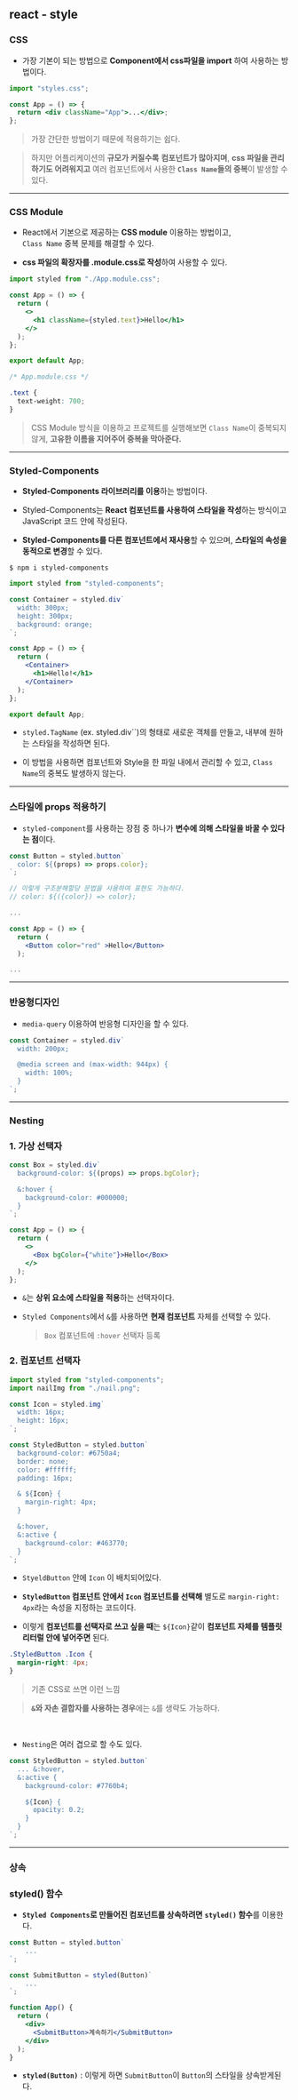 ## react - style

### CSS

- 가장 기본이 되는 방법으로 **Component에서 css파일을 import** 하여 사용하는 방법이다.

```jsx
import "styles.css";

const App = () => {
  return <div className="App">...</div>;
};
```

> 가장 간단한 방법이기 때문에 적용하기는 쉽다.

> 하지만 어플리케이션의 **규모가 커질수록** **컴포넌트가 많아지며**, **css 파일을 관리하기도 어려워지고** 여러 컴포넌트에서 사용한 **`Class Name`들의 중복**이 발생할 수 있다.

---

### CSS Module

- React에서 기본으로 제공하는 **CSS module** 이용하는 방법이고,  
  `Class Name` 중복 문제를 해결할 수 있다.

- **css 파일의 확장자를 .module.css로 작성**하여 사용할 수 있다.

```jsx
import styled from "./App.module.css";

const App = () => {
  return (
    <>
      <h1 className={styled.text}>Hello</h1>
    </>
  );
};

export default App;
```

```css
/* App.module.css */

.text {
  text-weight: 700;
}
```

> CSS Module 방식을 이용하고 프로젝트를 실행해보면 `Class Name`이 중복되지 않게,
> **고유한 이름을 지어주어 중복을 막아준다.**

---

### Styled-Components

- **Styled-Components 라이브러리를 이용**하는 방법이다.

* Styled-Components는 **React 컴포넌트를 사용하여 스타일을 작성**하는 방식이고 JavaScript 코드 안에 작성된다.

* **Styled-Components를 다른 컴포넌트에서 재사용**할 수 있으며, **스타일의 속성을 동적으로 변경**할 수 있다.

```
$ npm i styled-components
```

```jsx
import styled from "styled-components";

const Container = styled.div`
  width: 300px;
  height: 300px;
  background: orange;
`;

const App = () => {
  return (
    <Container>
      <h1>Hello!</h1>
    </Container>
  );
};

export default App;
```

- `styled.TagName` (ex. styled.div``)의 형태로 새로운 객체를 만들고, 내부에 원하는 스타일을 작성하면 된다.

* 이 방법을 사용하면 컴포넌트와 Style을 한 파일 내에서 관리할 수 있고, `Class Name`의 중복도 발생하지 않는다.

---

### 스타일에 props 적용하기

- `styled-component`를 사용하는 장점 중 하나가 **변수에 의해 스타일을 바꿀 수 있다는 점**이다.

```jsx
const Button = styled.button`
  color: ${(props) => props.color};
`;

// 이렇게 구조분해할당 문법을 사용하여 표현도 가능하다.
// color: ${({color}) => color};
```

```jsx
...

const App = () => {
  return (
    <Button color="red" >Hello</Button>
  );

...
```

---

### 반응형디자인

- `media-query` 이용하여 반응형 디자인을 할 수 있다.

```jsx
const Container = styled.div`
  width: 200px;

  @media screen and (max-width: 944px) {
    width: 100%;
  }
`;
```

---

### Nesting

### 1. 가상 선택자

```jsx
const Box = styled.div`
  background-color: ${(props) => props.bgColor};

  &:hover {
    background-color: #000000;
  }
`;
```

```jsx
const App = () => {
  return (
    <>
      <Box bgColor={"white"}>Hello</Box>
    </>
  );
};
```

- `&`는 **상위 요소에 스타일을 적용**하는 선택자이다.

- `Styled Components`에서 `&`를 사용하면 **현재 컴포넌트** 자체를 선택할 수 있다.

  > `Box` 컴포넌트에 `:hover` 선택자 등록

### 2. 컴포넌트 선택자

```jsx
import styled from "styled-components";
import nailImg from "./nail.png";

const Icon = styled.img`
  width: 16px;
  height: 16px;
`;

const StyledButton = styled.button`
  background-color: #6750a4;
  border: none;
  color: #ffffff;
  padding: 16px;

  & ${Icon} {
    margin-right: 4px;
  }

  &:hover,
  &:active {
    background-color: #463770;
  }
`;
```

- `StyeldButton` 안에 `Icon` 이 배치되어있다.

* **`StyledButton` 컴포넌트 안에서 `Icon` 컴포넌트를 선택해** 별도로 `margin-right: 4px`라는 속성을 지정하는 코드이다.

- 이렇게 **컴포넌트를 선택자로 쓰고 싶을 때**는 `${Icon}`같이 **컴포넌트 자체를 템플릿 리터럴 안에 넣어주면** 된다.

```css
.StyledButton .Icon {
  margin-right: 4px;
}
```

> 기존 CSS로 쓰면 이런 느낌

> **`&`와 자손 결합자를 사용하는 경우**에는 `&`를 생략도 가능하다.

<br />

- `Nesting`은 여러 겹으로 할 수도 있다.

```jsx
const StyledButton = styled.button`
  ... &:hover,
  &:active {
    background-color: #7760b4;

    ${Icon} {
      opacity: 0.2;
    }
  }
`;
```

---

### 상속

### styled() 함수

- **`Styled Components`로 만들어진 컴포넌트를 상속하려면** **`styled()` 함수**를 이용한다.

```jsx
const Button = styled.button`
    ...
`;

const SubmitButton = styled(Button)`
    ...
`;

function App() {
  return (
    <div>
      <SubmitButton>계속하기</SubmitButton>
    </div>
  );
}
```

- **`styled(Button)`** : 이렇게 하면 `SubmitButton`이 `Button`의 스타일을 상속받게된다.
